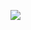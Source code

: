 <!--
id: 1475347457
link: http://tumblr.atmos.org/post/1475347457
slug: 
date: Wed Nov 03 2010 18:24:12 GMT-0700 (PDT)
publish: 2010-11-03
tags: 
title: 
-->


![](http://www.tumblr.com/photo/1280/atmos/1475347457/1/tumblr_lahkjceGaD1qz7tia)

